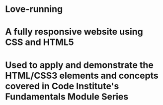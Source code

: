 # Love-running
# A fully responsive website using CSS and HTML5
# Used to apply and demonstrate the HTML/CSS3 elements and concepts covered in Code Institute's Fundamentals Module Series
